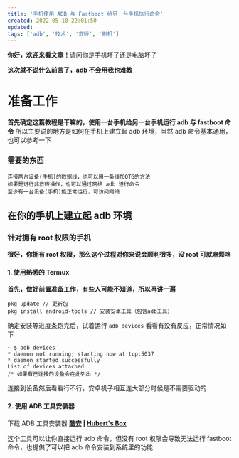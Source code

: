 ```yaml
---
title: '手机使用 ADB 与 Fastboot 给另一台手机执行命令'
created: 2022-05-10 22:01:50
updated:
tags: ['adb', '技术', '救砖', '刷机']
---
```


  **你好，欢迎来看文章！**~~请问你是手机坏了还是电脑坏了~~
  
  **这次就不说什么前言了，adb 不会用我也难教**
 
 # 准备工作
  
  **首先确定这篇教程是干嘛的，使用一台手机给另一台手机运行 adb 与 fastboot 命令**
  所以主要说的地方是如何在手机上建立起 adb 环境，当然 adb 命令基本通用，也可以参考一下
  
  ### 需要的东西
  
  ```
  连接两台设备(手机)的数据线，也可以用一条线加OTG的方法
  如果是进行非救砖操作，也可以通过网络 adb 进行命令
  至少有一台设备(手机)能正常运行，可访问网络
  ```
 
 ## 在你的手机上建立起 adb 环境
 
 ### 针对拥有 root 权限的手机
 
 **很好，你拥有 root 权限，那么这个过程对你来说会顺利很多，没 root 可就麻烦咯**
 
 #### 1. 使用~~熟悉的~~ Termux
 
 **首先，做好前置准备工作，有些人可能不知道，所以再讲一遍**
 
 ```
 pkg update // 更新包
 pkg install android-tools // 安装安卓工具（包含adb工具）
 ```
 
 确定安装等进度条跑完后，试着运行 `` adb devices `` 看看有没有反应，正常情况如下
 
 ```
 ~ $ adb devices
 * daemon not running; starting now at tcp:5037
 * daemon started successfully
 List of devices attached
 /* 如果有已连接的设备会在此列出 */
 ```
 
 连接到设备然后看看行不行，安卓机子相互连大部分时候是不需要驱动的
 
 #### 2. 使用 ADB 工具安装器
 
 下载 ADB 工具安装器   **[酷安](https://www.coolapk.com/apk/crixec.adbtoolkitsinstall)  |  [Hubert's Box](https://t5d.trle5.tk/Apk/ADB-tools-3.0.apk)**
 
 这个工具可以让你直接运行 adb 命令，但没有 root 权限会导致无法运行 fastboot 命令，也提供了可以把 adb 命令安装到系统里的功能
 
 